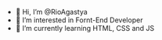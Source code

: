 - 👋 Hi, I’m @RioAgastya
- 👀 I’m interested in Fornt-End Developer
- 🌱 I’m currently learning HTML, CSS and JS


<!---
RioAgastya/RioAgastya is a ✨ special ✨ repository because its `README.md` (this file) appears on your GitHub profile.
You can click the Preview link to take a look at your changes.
--->
